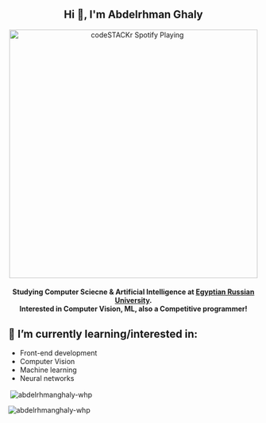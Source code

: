 <h2 align="center">Hi 👋, I'm Abdelrhman Ghaly</h2>
<p align="center">

<img src="https://spotify-pink.vercel.app/api/spotify" alt="codeSTACKr Spotify Playing" width="500" align="middle" />

    
<h4 align="center">Studying Computer Sciecne & Artificial Intelligence at <a href="https://www.eru.edu.eg/">Egyptian Russian University</a>.<br> Interested in Computer Vision, ML, also a Competitive programmer!</h4>


## 🌱 I’m currently learning/interested in:
* Front-end development
* Computer Vision
* Machine learning
* Neural networks



<p>&nbsp;<img align="center" src="https://github-readme-stats.vercel.app/api?username=abdelrhmanghaly-whp&show_icons=true&locale=en&bg_color=00000000" alt="abdelrhmanghaly-whp" /></p>
<p><img align="middle" src="https://github-readme-stats.vercel.app/api/top-langs?username=abdelrhmanghaly-whp&show_icons=true&locale=en&layout=compact&bg_color=00000000" alt="abdelrhmanghaly-whp" /></p>

